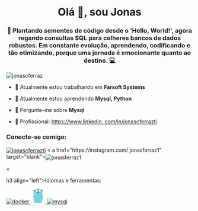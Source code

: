 <h1 align="center">Olá 👋, sou Jonas</h1>
<h3 align="center">🌱 Plantando sementes de código desde o 'Hello, World!', agora regando consultas SQL para colheres bancos de dados robustos. Em constante evolução, aprendendo, codificando e tão otimizando, porque uma jornada é emocionante quanto ao destino. 💻</h3>

<p align="left"> <img src="https://komarev.com/ghpvc/?username=jonascferraz&label=Profile%20views&color=0e75b6&style=flat" alt="jonascferraz" /> </ p>

- 🔭 Atualmente estou trabalhando em **Farsoft Systems**

- 🌱 Atualmente estou aprendendo **Mysql, Python**

- 💬 Pergunte-me sobre **Mysql**

- 📄 Profissional: [https://www.linkedin. com/in/jonascferrazti](https://www.linkedin.com/in/jonascferrazti)

<h3 align="left">Conecte-se comigo:</h3>
<p align="left">
<a href=" https://linkedin.com/in/jonascferrazti" target="blank"><img align="center" src="https://raw.githubusercontent.com/rahuldkjain/github-profile-readme-generator/master/ src/images/icons/Social/linked-in-alt.svg" alt="jonascferrazti" height="30" width="40" /></a> <
a href="https://instagram.com/ jonasferraz1" target="blank"><img align="center" src="https://raw.githubusercontent.com/rahuldkjain/github-profile-readme-generator/master/src/images/icons/Social/instagram. svg" alt="jonasferraz1" height="30" width="40" /></a> </p>
<

h3 align="left">Idiomas e ferramentas:</h3>
<p align="left" > <a href="https://www.docker.com/" target="_blank" rel="noreferrer"> <img src="https://raw.githubusercontent.com/devicons/devicon/master/icons /docker/docker-original-wordmark.svg" alt="docker" width="40" height="40"/> </a> <a href="https://golang.org" target="_blank" rel="noreferrer"> <img src="https://raw.githubusercontent.com/devicons/devicon/master/icons/go/go-original.svg" alt="go" width="40" height=" 40"/> </a> <a href="https://www.mysql.com/" target="_blank" rel="noreferrer"> <img src="https://raw.githubusercontent.com/ devicons/devicon/master/icons/mysql/mysql-original-wordmark.svg" alt="mysql" width="40" height="40"/> </a> <a href="https://www. Pitão.





<p><img align="center" src="https://github-readme-streak-stats.herokuapp.com/?user=jonascferraz&theme=dark" alt="jonascferraz" /></p>
